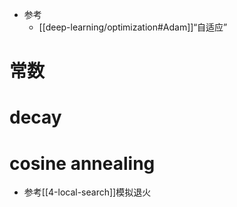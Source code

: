 - 参考
  - [[deep-learning/optimization#Adam]]“自适应”
# 常数
# decay
# cosine annealing
- 参考[[4-local-search]]模拟退火